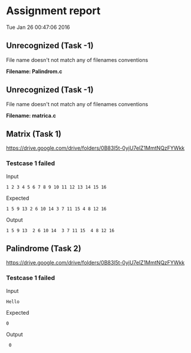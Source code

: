 # Assignment report
Tue Jan 26 00:47:06 2016
## Unrecognized (Task -1)
File name doesn't not match any of filenames conventions

**Filename: Palindrom.c**
## Unrecognized (Task -1)
File name doesn't not match any of filenames conventions

**Filename: matrica.c**
## Matrix (Task 1)
https://drive.google.com/drive/folders/0B83l5t-0yjU7elZ1MmtNQzFYWkk

### Testcase 1 failed
Input
```
1 2 3 4 5 6 7 8 9 10 11 12 13 14 15 16
```


Expected
```
1 5 9 13 2 6 10 14 3 7 11 15 4 8 12 16
```


Output
```
1 5 9 13  2 6 10 14  3 7 11 15  4 8 12 16  
```

## Palindrome (Task 2)
https://drive.google.com/drive/folders/0B83l5t-0yjU7elZ1MmtNQzFYWkk

### Testcase 1 failed
Input
```
Hello
```


Expected
```
0
```


Output
```
 0
```

